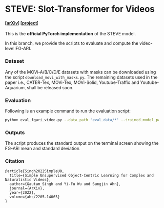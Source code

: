 
# STEVE: Slot-Transformer for Videos 

#### [[arXiv](https://arxiv.org/abs/2205.14065)] [[project](https://sites.google.com/view/slot-transformer-for-videos)]

This is the **official PyTorch implementation** of the STEVE model. 

In this branch, we provide the scripts to evaluate and compute the video-level FG-ARI.

### Dataset
Any of the MOVi-A/B/C/D/E datasets with masks can be downloaded using the script `download_movi_with_masks.py`. The remaining datasets used in the paper i.e., CATER-Tex, MOVi-Tex, MOVi-Solid, Youtube-Traffic and Youtube-Aquarium, shall be released soon.

### Evaluation
Following is an example command to run the evaluation script:
```bash
python eval_fgari_video.py --data_path "eval_data/*" --trained_model_paths "saved_model_seed_0.pt" "saved_model_seed_1.pt" "saved_model_seed_2.pt" 
```

### Outputs
The script produces the standard output on the terminal screen showing the FG-ARI mean and standard deviation.

### Citation
```
@article{Singh2022SimpleUO,
  title={Simple Unsupervised Object-Centric Learning for Complex and Naturalistic Videos},
  author={Gautam Singh and Yi-Fu Wu and Sungjin Ahn},
  journal={ArXiv},
  year={2022},
  volume={abs/2205.14065}
}
```